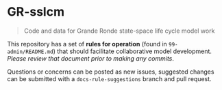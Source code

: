 # GR-sslcm
> Code and data for Grande Ronde state-space life cycle model work

This repository has a set of **rules for operation** (found in `99-admin/README.md`) that should facilitate collaborative model development. _Please review that document prior to making any commits_. 

Questions or concerns can be posted as new issues, suggested changes can be submitted with a  `docs-rule-suggestions` branch and pull request.

